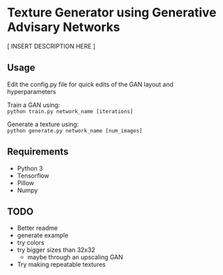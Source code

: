 # Texture Generator using Generative Advisary Networks
[ INSERT DESCRIPTION HERE ]

## Usage
Edit the config.py file for quick edits of the GAN layout and hyperparameters

Train a GAN using:  
```python train.py network_name [iterations]```

Generate a texture using:  
```python generate.py network_name [num_images]```

## Requirements
 - Python 3
 - Tensorflow
 - Pillow
 - Numpy

## TODO
 - Better readme
 - generate example
 - try colors
 - try bigger sizes than 32x32
    - maybe through an upscaling GAN
 - Try making repeatable textures